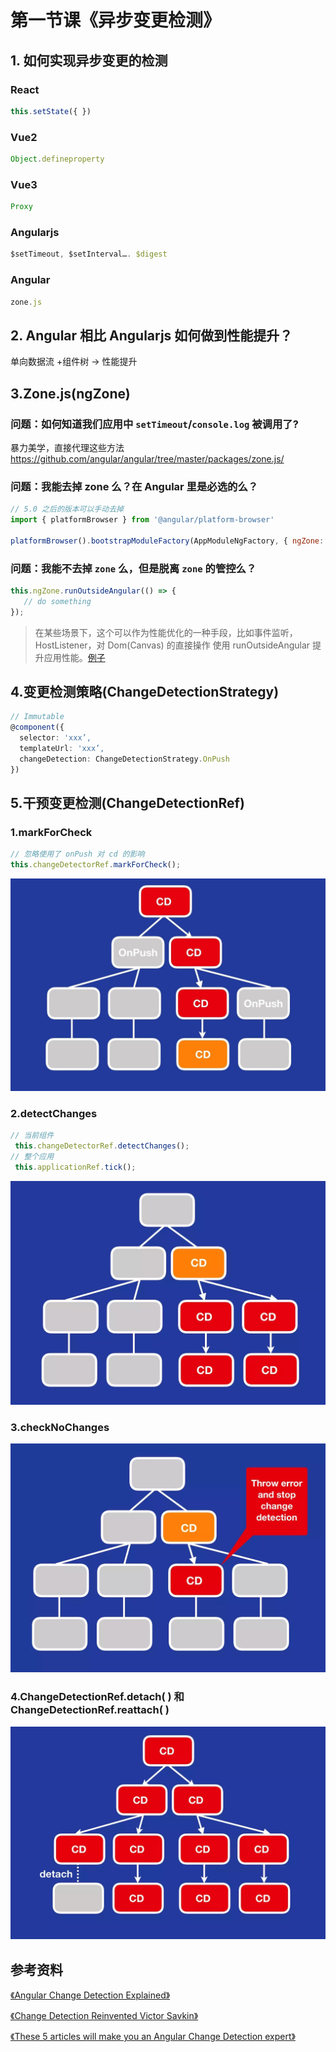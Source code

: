 # 第一节课《异步变更检测》

## 1. 如何实现异步变更的检测

### React
``` javascript
this.setState({ })
```

### Vue2
``` javascript
Object.defineproperty
```

### Vue3

``` javascript
Proxy
``` 

### Angularjs

``` javascript
$setTimeout, $setInterval…. $digest
```

### Angular
``` javascript
zone.js
```

## 2. Angular 相比 Angularjs 如何做到性能提升？

单向数据流 +组件树 -> 性能提升

## 3.Zone.js(ngZone)

### 问题：如何知道我们应用中 `setTimeout`/`console.log` 被调用了?
暴力美学，直接代理这些方法
https://github.com/angular/angular/tree/master/packages/zone.js/


### 问题：我能去掉 zone 么？在 Angular 里是必选的么？
```javascript
// 5.0 之后的版本可以手动去掉
import { platformBrowser } from '@angular/platform-browser'

platformBrowser().bootstrapModuleFactory(AppModuleNgFactory, { ngZone: 'noop' })
```
### 问题：我能不去掉 `zone` 么，但是脱离 `zone` 的管控么？

```javascript
this.ngZone.runOutsideAngular(() => { 
   // do something
});
```

> 在某些场景下，这个可以作为性能优化的一种手段，比如事件监听，HostListener，对 Dom(Canvas) 的直接操作
使用 runOutsideAngular 提升应用性能。[例子](https://medium.com/@krzysztof.grzybek89/how-runoutsideangular-might-reduce-change-detection-calls-in-your-app-6b4dab6e374d)

## 4.变更检测策略(ChangeDetectionStrategy)


```typescript
// Immutable
@component({
  selector: 'xxx’,
  templateUrl: 'xxx’,
  changeDetection: ChangeDetectionStrategy.OnPush
})

```

## 5.干预变更检测(ChangeDetectionRef)

### 1.markForCheck
``` javascript
// 忽略使用了 onPush 对 cd 的影响
this.changeDetectorRef.markForCheck();
```
![](./images/01.png)

### 2.detectChanges

``` javascript
// 当前组件
 this.changeDetectorRef.detectChanges();
// 整个应用
 this.applicationRef.tick();
```
![](./images/02.png)

### 3.checkNoChanges
![](./images/03.png)

### 4.ChangeDetectionRef.detach( ) 和 ChangeDetectionRef.reattach( )
![](./images/04.png)

## 参考资料

[《Angular Change Detection Explained》](https://blog.thoughtram.io/angular/2016/02/22/angular-2-change-detection-explained.html)

[《Change Detection Reinvented Victor Savkin》](https://www.youtube.com/watch?v=jvKGQSFQf10)

[《These 5 articles will make you an Angular Change Detection expert》](https://blog.angularindepth.com/these-5-articles-will-make-you-an-angular-change-detection-expert-ed530d28930)
